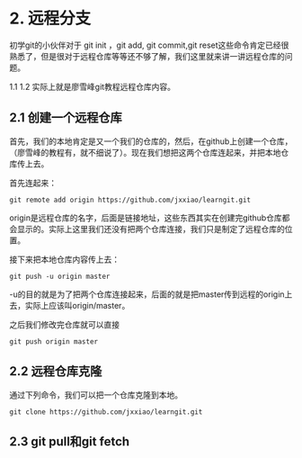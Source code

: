# 2. 远程分支

初学git的小伙伴对于 git init ，git add, git commit,git reset这些命令肯定已经很熟悉了，但是很对于远程仓库等等还不够了解，我们这里就来讲一讲远程仓库的问题。

1.1 1.2 实际上就是廖雪峰git教程远程仓库内容。

## 2.1 创建一个远程仓库

首先，我们的本地肯定是又一个我们的仓库的，然后，在github上创建一个仓库，（廖雪峰的教程有，就不细说了）。现在我们想把这两个仓库连起来，并把本地仓库传上去。

首先连起来：

```shell
git remote add origin https://github.com/jxxiao/learngit.git
```

origin是远程仓库的名字，后面是链接地址，这些东西其实在创建完github仓库都会显示的。实际上这里我们还没有把两个仓库连接，我们只是制定了远程仓库的位置。

接下来把本地仓库内容传上去：

```shell
git push -u origin master
```

-u的目的就是为了把两个仓库连接起来，后面的就是把master传到远程的origin上去，实际上应该叫origin/master。

之后我们修改完仓库就可以直接

```shell
git push origin master
```

## 2.2 远程仓库克隆

通过下列命令，我们可以把一个仓库克隆到本地。

```shell
git clone https://github.com/jxxiao/learngit.git
```

## 2.3 git pull和git fetch

